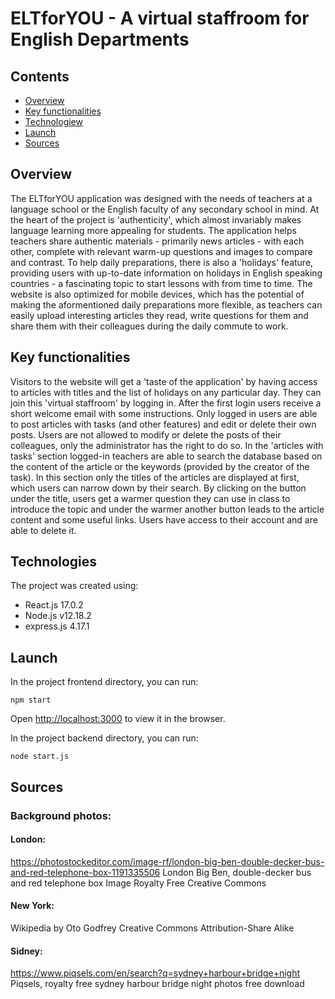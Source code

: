 # ELTforYOU - A virtual staffroom for English Departments

## Contents

- [Overview](#overview)
- [Key functionalities](#key-functionalities)
- [Technologiew](#technologies)
- [Launch](#launch)
- [Sources](#sources)

## Overview

The ELTforYOU application was designed with the needs of teachers at a language school or the English faculty of any secondary school in mind. At the heart of the project is 'authenticity', which almost invariably makes language learning more appealing for students. The application helps teachers share authentic materials - primarily news articles - with each other, complete with relevant warm-up questions and images to compare and contrast. To help daily preparations, there is also a 'holidays' feature, providing users with up-to-date information on holidays in English speaking countries - a fascinating topic to start lessons with from time to time.
The website is also optimized for mobile devices, which has the potential of making the aformentioned daily preparations more flexible, as teachers can easily upload interesting articles they read, write questions for them and share them with their colleagues during the daily commute to work.

## Key functionalities

Visitors to the website will get a 'taste of the application' by having access to articles with titles and the list of holidays on any particular day. They can join this 'virtual staffroom' by logging in. After the first login users receive a short welcome email with some instructions. Only logged in users are able to post articles with tasks (and other features) and edit or delete their own posts. Users are not allowed to modify or delete the posts of their colleagues, only the administrator has the right to do so.
In the 'articles with tasks' section logged-in teachers are able to search the database based on the content of the article or the keywords (provided by the creator of the task). In this section only the titles of the articles are displayed at first, which users can narrow down by their search. By clicking on the button under the title, users get a warmer question they can use in class to introduce the topic and under the warmer another button leads to the article content and some useful links.
Users have access to their account and are able to delete it.

## Technologies

The project was created using:

- React.js 17.0.2
- Node.js v12.18.2
- express.js 4.17.1

## Launch

In the project frontend directory, you can run:

`npm start`

Open [http://localhost:3000](http://localhost:3000) to view it in the browser.

In the project backend directory, you can run:

`node start.js`

## Sources

### Background photos:

#### London:

https://photostockeditor.com/image-rf/london-big-ben-double-decker-bus-and-red-telephone-box-1191335506
London Big Ben, double-decker bus and red telephone box Image Royalty Free
Creative Commons

#### New York:

Wikipedia
by Oto Godfrey
Creative Commons Attribution-Share Alike

#### Sidney:

https://www.piqsels.com/en/search?q=sydney+harbour+bridge+night
Piqsels, royalty free sydney harbour bridge night photos free download
